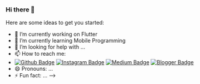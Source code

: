 ### Hi there 👋



Here are some ideas to get you started:

- 🔭 I’m currently working on Flutter
- 🌱 I’m currently learning Mobile Programming
- 🤔 I’m looking for help with ...
- 📫 How to reach me: 
- [![Github Badge](https://img.shields.io/badge/-Github-000?style=quare&labelColor=000&logo=Github&logoColor=white&link=link)](link) 
[![Instagram Badge](https://img.shields.io/badge/-Instagram-C13584?style=flat-quare&labelColor=C13584&logo=instagram&logoColor=white&link=link)](link) 
[![Medium Badge](https://img.shields.io/badge/-Medium-757575?style=flat-quare&labelColor=757575&logo=Medium&logoColor=white&link=link)](link) 
[![Blogger Badge](https://img.shields.io/badge/-Blogger-FF9800?style=flat-quare&labelColor=FF9800&logo=Blogger&logoColor=white&link=link)](link)
- 😄 Pronouns: ...
- ⚡ Fun fact: ...
-->
